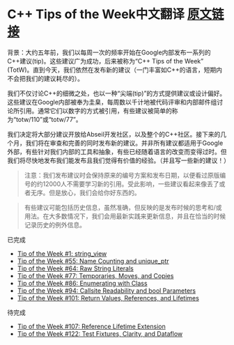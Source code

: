 # C++ Tips of the Week中文翻译 [原文链接](https://abseil.io/tips/)

背景：大约五年前，我们以每周一次的频率开始在Google内部发布一系列的C++建议(tip)。这些建议广为成功，后来被称为“C++ Tips of the Week” (TotW)。直到今天，我们依然在发布新的建议（一门丰富如C++的语言，短期内不会把我们的建议耗尽的）。

我们不仅讨论C++的细微之处，也以一种“尖端(tip)”的方式提供建议或设计偏好。这些建议在Google内部被奉为圭臬，每周数以千计地被代码评审和内部邮件组讨论所引用。通常它们以数字的方式被引用，有些建议被简单的称为“totw/110”或“totw/77”。

我们决定将大部分建议开放给Abseil开发社区，以及整个的C++社区。接下来的几个月，我们将在审查和完善的同时发布新的建议。并非所有建议都适用于Google外部，有些针对我们内部的工具和抽象，有些已经随着语言的改变而变得过时。但我们将尽快地发布我们能发布且我们觉得有价值的经验。（并且写一些新的建议！）

>注意：我们发布建议时会保持原来的编号方案和发布日期，以便看过原版编号的约12000人不需要学习新的引用。受此影响，一些建议看起来像丢了或者无序。但是放心，我们会给你好东西的。

>有些建议可能包括历史信息，虽然准确，但反映的是发布时候的思考和/或用法。在大多数情况下，我们会用最新实践来更新信息，并且在恰当的时候记录历史的例外信息。

已完成
- [Tip of the Week #1: string_view](1.md)
- [Tip of the Week #55: Name Counting and unique_ptr](55.md)
- [Tip of the Week #64: Raw String Literals](64.md)
- [Tip of the Week #77: Temporaries, Moves, and Copies](77.md)
- [Tip of the Week #86: Enumerating with Class](86.md)
- [Tip of the Week #94: Callsite Readability and bool Parameters](94.md)
- [Tip of the Week #101: Return Values, References, and Lifetimes](101.md)

待完成
- [Tip of the Week #107: Reference Lifetime Extension](107.md)
- [Tip of the Week #122: Test Fixtures, Clarity, and Dataflow ](122.md)
